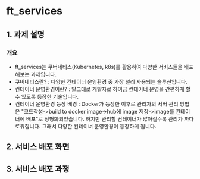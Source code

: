 # ft_services

## 1. 과제 설명
### 개요
- ft_services는 쿠버네티스(Kubernetes, k8s)를 활용하여 다양한 서비스들을 배포해보는 과제입니다.
- 쿠버네티스란?
: 다양한 컨테이너 운영환경 중 가장 널리 사용되는 솔루션입니다.
- 컨테이너 운영환경이란?
: 말그대로 개발자로 하여금 컨테이너 운영을 간편하게 할 수 있도록 등장한 기술입니다.
- 컨테이너 운영환경 등장 배경
: Docker가 등장한 이후로 관리자의 서버 관리 방법은 "코드작성->build to docker image->hub에 image 저장->image를 컨테이너에 배포"로 정형화되었습니다. 하지만 관리할 컨테이너가 많아질수록 관리가 까다로워집니다. 그래서 다양한 컨테이너 운영환경이 등장하게 됩니다.

## 2. 서비스 배포 화면

## 3. 서비스 배포 과정
